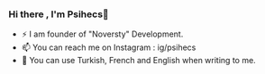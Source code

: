### Hi there , I'm Psihecs👋

- ⚡ I am founder of "Noversty" Development.
- 📫 You can reach me on Instagram : ig/psihecs 
- 🌱 You can use Turkish, French and English when writing to me.
